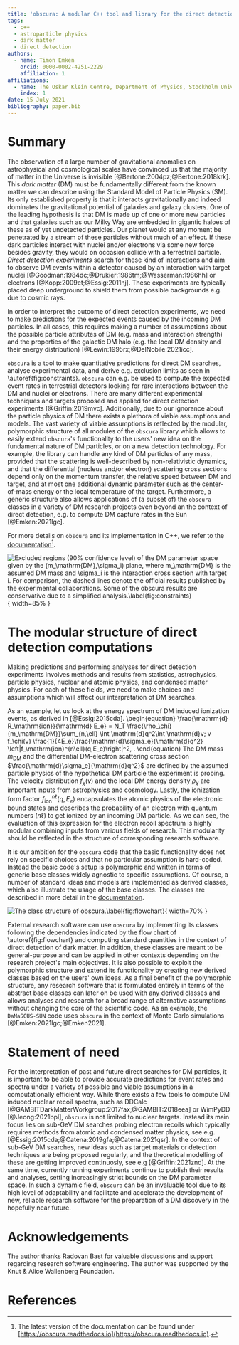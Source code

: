 ```yaml
---
title: 'obscura: A modular C++ tool and library for the direct detection of (sub-GeV) dark matter via nuclear and electron recoils'
tags: 
  - c++
  - astroparticle physics
  - dark matter
  - direct detection
authors: 
  - name: Timon Emken
    orcid: 0000-0002-4251-2229
    affiliation: 1
affiliations: 
  - name: The Oskar Klein Centre, Department of Physics, Stockholm University, AlbaNova, SE-10691 Stockholm, Sweden 
    index: 1
date: 15 July 2021
bibliography: paper.bib
---
```


# Summary

The observation of a large number of gravitational anomalies on astrophysical and cosmological scales have convinced us that the majority of matter in the Universe is invisible [@Bertone:2004pz;@Bertone:2018krk].
This *dark matter* (DM) must be fundamentally different from the known matter we can describe using the Standard Model of Particle Physics (SM).
Its only established property is that it interacts gravitationally and indeed dominates the gravitational potential of galaxies and galaxy clusters.
One of the leading hypothesis is that DM is made up of one or more new particles and that galaxies such as our Milky Way are embedded in gigantic haloes of these as of yet undetected particles.
Our planet would at any moment be penetrated by a stream of these particles without much of an effect.
If these dark particles interact with nuclei and/or electrons via some new force besides gravity, they would on occasion collide with a terrestrial particle.
*Direct detection experiments* search for these kind of interactions and aim to observe DM events within a detector caused by an interaction with target nuclei [@Goodman:1984dc;@Drukier:1986tm;@Wasserman:1986hh] or electrons [@Kopp:2009et;@Essig:2011nj].
These experiments are typically placed deep underground to shield them from possible backgrounds e.g. due to cosmic rays.

In order to interpret the outcome of direct detection experiments, we need to make predictions for the expected events caused by the incoming DM particles.
In all cases, this requires making a number of assumptions about the possible particle attributes of DM (e.g. mass and interaction strength) and the properties of the galactic DM halo (e.g. the local DM density and their energy distribution) [@Lewin:1995rx;@DelNobile:2021icc].

`obscura` is a tool to make quantitative predictions for direct DM searches, analyse experimental data, and derive e.g. exclusion limits as seen in \autoref{fig:constraints}.
`obscura` can e.g. be used to compute the expected event rates in terrestrial detectors looking for rare interactions between the DM and nuclei or electrons.
There are many different experimental techniques and targets proposed and applied for direct detection experiments [@Griffin:2019mvc].
Additionally, due to our ignorance about the particle physics of DM there exists a plethora of viable assumptions and models.
The vast variety of viable assumptions is reflected by the modular, polymorphic structure of all modules of the `obscura` library which allows to easily extend `obscura`'s functionality to the users' new idea on the fundamental nature of DM particles, or on a new detection technology.
For example, the library can handle any kind of DM particles of any mass, provided that the scattering is well-described by non-relativistic dynamics, and that the differential (nucleus and/or electron) scattering cross sections depend only on the momentum transfer, the relative speed between DM and target, and at most one additional dynamic parameter such as the center-of-mass energy or the local temperature of the target.
Furthermore, a generic structure also allows applications of (a subset of) the `obscura` classes in a variety of DM research projects even beyond an the context of direct detection, e.g. to compute DM capture rates in the Sun [@Emken:2021lgc].

For more details on `obscura` and its implementation in C++, we refer to the [documentation](https://obscura.readthedocs.io)[^1].

[^1]: The latest version of the documentation can be found under [https://obscura.readthedocs.io](https://obscura.readthedocs.io).

![Excluded regions (90% confidence level) of the DM parameter space given by the $(m_\mathrm{DM},\sigma_i)$ plane, where $m_\mathrm{DM}$ is the assumed DM mass and $\sigma_i$ is the interaction cross section with target $i$. For comparison, the dashed lines denote the official results published by the experimental collaborations. Some of the `obscura` results are conservative due to a simplified analysis.\label{fig:constraints}](obscura_DD_Constraints.png){ width=85% } 



# The modular structure of direct detection computations

Making predictions and performing analyses for direct detection experiments involves methods and results from statistics, astrophysics, particle physics, nuclear and atomic physics, and condensed matter physics.
For each of these fields, we need to make choices and assumptions which will affect our interpretation of DM searches.

As an example, let us look at the energy spectrum of DM induced ionization events, as derived in [@Essig:2015cda].
\begin{equation}
 \frac{\mathrm{d} R_\mathrm{ion}}{\mathrm{d} E_e} = N_T \frac{\rho_\chi}{m_\mathrm{DM}}\sum_{n,\ell} \int \mathrm{d}q^2\int \mathrm{d}v\; v f_\chi(v) \frac{1}{4E_e}\frac{\mathrm{d}\sigma_e}{\mathrm{d}q^2} \left|f_\mathrm{ion}^{n\ell}(q,E_e)\right|^2\, .
\end{equation}
The DM mass $m_\mathrm{DM}$ and the differential DM-electron scattering cross section $\frac{\mathrm{d}\sigma_e}{\mathrm{d}q^2}$ are defined by the assumed particle physics of the hypothetical DM particle the experiment is probing.
The velocity distribution $f_\chi(v)$ and the local DM energy density $\rho_\chi$ are important inputs from astrophysics and cosmology.
Lastly, the ionization form factor $f_\mathrm{ion}^{n\ell}(q,E_e)$ encapsulates the atomic physics of the electronic bound states and describes the probability of an electron with quantum numbers $(n\ell)$ to get ionized by an incoming DM particle.
As we can see, the evaluation of this expression for the electron recoil spectrum is highly modular combining inputs from various fields of research.
This modularity should be reflected in the structure of corresponding research software.

It is our ambition for the `obscura` code that the basic functionality does not rely on specific choices and that no particular assumption is hard-coded.
Instead the basic code's setup is polymorphic and written in terms of generic base classes widely agnostic to specific assumptions.
Of course, a number of standard ideas and models are implemented as derived classes, which also illustrate the usage of the base classes.
The classes are described in more detail in the [documentation](https://obscura.readthedocs.io).

![The class structure of `obscura`.\label{fig:flowchart}](FlowChart.png){ width=70% } 

External research software can use `obscura` by implementing its classes following the dependencies indicated by the flow chart of \autoref{fig:flowchart} and computing standard quantities in the context of direct detection of dark matter.
In addition, these classes are meant to be general-purpose and can be applied in other contexts depending on the research project's main objectives.
It is also possible to exploit the polymorphic structure and extend its functionality by creating new derived classes based on the users' own ideas.
As a final benefit of the polymorphic structure, any research software that is formulated entirely in terms of the abstract base classes can later on be used with any derived classes and allows analyses and research for a broad range of alternative assumptions without changing the core of the scientific code. 
As an example, the `DaMaSCUS-SUN` code uses `obscura` in the context of Monte Carlo simulations [@Emken:2021lgc;@Emken2021].

# Statement of need

For the interpretation of past and future direct searches for DM particles, it is important to be able to provide accurate predictions for event rates and spectra under a variety of possible and viable assumptions in a computationally efficient way.
While there exists a few tools to compute DM induced nuclear recoil spectra, such as DDCalc [@GAMBITDarkMatterWorkgroup:2017fax;@GAMBIT:2018eea] or WimPyDD [@Jeong:2021bpl], `obscura` is not limited to nuclear targets.
Instead its main focus lies on sub-GeV DM searches probing electron recoils which typically requires methods from atomic and condensed matter physics, see e.g. [@Essig:2015cda;@Catena:2019gfa;@Catena:2021qsr].
In the context of sub-GeV DM searches, new ideas such as target materials or detection techniques are being proposed regularly, and the theoretical modelling of these are getting improved continuosly, see e.g [@Griffin:2021znd].
At the same time, currently running experiments continue to publish their results and analyses, setting increasingly strict bounds on the DM parameter space.
In such a dynamic field, `obscura` can be an invaluable tool due to its high level of adaptability and facilitate and accelerate the development of new, reliable research software for the preparation of a DM discovery in the hopefully near future.


# Acknowledgements
The author thanks Radovan Bast for  valuable  discussions and support regarding research software engineering.
The author was supported by the Knut & Alice Wallenberg Foundation.

# References